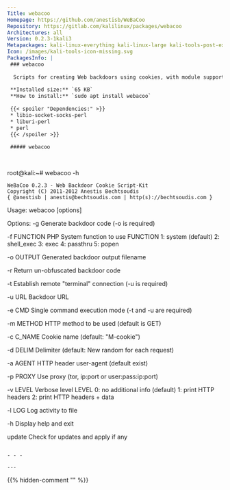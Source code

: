 ```yaml
---
Title: webacoo
Homepage: https://github.com/anestisb/WeBaCoo
Repository: https://gitlab.com/kalilinux/packages/webacoo
Architectures: all
Version: 0.2.3-1kali3
Metapackages: kali-linux-everything kali-linux-large kali-tools-post-exploitation kali-tools-web 
Icon: /images/kali-tools-icon-missing.svg
PackagesInfo: |
 ### webacoo
 
  Scripts for creating Web backdoors using cookies, with module support
 
 **Installed size:** `65 KB`  
 **How to install:** `sudo apt install webacoo`  
 
 {{< spoiler "Dependencies:" >}}
 * libio-socket-socks-perl
 * liburi-perl
 * perl
 {{< /spoiler >}}
 
 ##### webacoo
 
 
 ```
 root@kali:~# webacoo -h
 
 	WeBaCoo 0.2.3 - Web Backdoor Cookie Script-Kit
 	Copyright (C) 2011-2012 Anestis Bechtsoudis
 	{ @anestisb | anestis@bechtsoudis.com | http(s)://bechtsoudis.com }
 
 
 Usage: webacoo [options]
 
 Options:
   -g		Generate backdoor code (-o is required)
 
   -f FUNCTION	PHP System function to use
 	FUNCTION
 		1: system 	(default)
 		2: shell_exec
 		3: exec
 		4: passthru
 		5: popen
 
   -o OUTPUT	Generated backdoor output filename
 
   -r 		Return un-obfuscated backdoor code
 
   -t		Establish remote "terminal" connection (-u is required)
 
   -u URL	Backdoor URL
 
   -e CMD	Single command execution mode (-t and -u are required)
 
   -m METHOD	HTTP method to be used (default is GET)
 
   -c C_NAME	Cookie name (default: "M-cookie")
 
   -d DELIM	Delimiter (default: New random for each request)
 
   -a AGENT	HTTP header user-agent (default exist)
 
   -p PROXY	Use proxy (tor, ip:port or user:pass:ip:port)
 
   -v LEVEL	Verbose level
 	LEVEL
 		0: no additional info (default)
 		1: print HTTP headers
 		2: print HTTP headers + data
 
   -l LOG	Log activity to file
 
   -h		Display help and exit
 
   update	Check for updates and apply if any
 ```
 
 - - -
 
---
```

{{% hidden-comment "<!--Do not edit anything above this line-->" %}}
